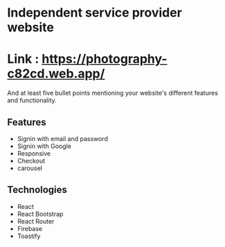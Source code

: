 # Independent service provider website
# Link : https://photography-c82cd.web.app/
And at least five bullet points mentioning your website's different features and functionality.
## Features
- Signin with email and password
- Signin with Google
- Responsive
- Checkout
- carousel


## Technologies
- React
- React Bootstrap
- React Router
- Firebase
- Toastify